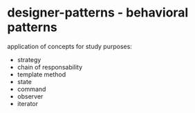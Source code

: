 # designer-patterns - behavioral patterns

application of concepts for study purposes:
- strategy
- chain of responsability
- template method
- state
- command
- observer
- iterator